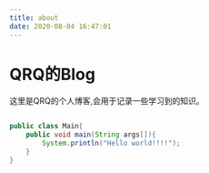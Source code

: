 ```yaml
---
title: about
date: 2020-08-04 16:47:01
---
```

# QRQ的Blog

这里是QRQ的个人博客,会用于记录一些学习到的知识。

``` java

public class Main{
	public void main(String args[]){
		System.println("Hello world!!!!");
	}
}

```
